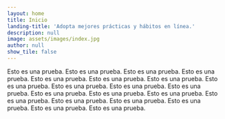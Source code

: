 ```yaml
---
layout: home
title: Inicio
landing-title: 'Adopta mejores prácticas y hábitos en línea.'
description: null
image: assets/images/index.jpg
author: null
show_tile: false
---
```


Esto es una prueba.
Esto es una prueba.
Esto es una prueba.
Esto es una prueba.
Esto es una prueba.
Esto es una prueba.
Esto es una prueba.
Esto es una prueba.
Esto es una prueba.
Esto es una prueba.
Esto es una prueba.
Esto es una prueba.
Esto es una prueba.
Esto es una prueba.
Esto es una prueba.
Esto es una prueba.
Esto es una prueba.
Esto es una prueba.
Esto es una prueba.
Esto es una prueba.
